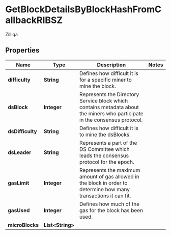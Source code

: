 

# GetBlockDetailsByBlockHashFromCallbackRIBSZ

Zilliqa

## Properties

| Name | Type | Description | Notes |
|------------ | ------------- | ------------- | -------------|
|**difficulty** | **String** | Defines how difficult it is for a specific miner to mine the block. |  |
|**dsBlock** | **Integer** | Represents the Directory Service block which contains metadata about the miners who participate in the consensus protocol. |  |
|**dsDifficulty** | **String** | Defines how difficult it is to mine the dsBlocks. |  |
|**dsLeader** | **String** | Represents a part of the DS Committee which leads the consensus protocol for the epoch. |  |
|**gasLimit** | **Integer** | Represents the maximum amount of gas allowed in the block in order to determine how many transactions it can fit. |  |
|**gasUsed** | **Integer** | Defines how much of the gas for the block has been used. |  |
|**microBlocks** | **List&lt;String&gt;** |  |  |



